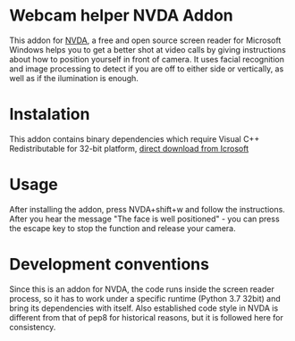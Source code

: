 # Webcam helper NVDA Addon
This addon for [NVDA], a free and open source screen reader for Microsoft Windows helps you to get a better shot at video calls by giving instructions about how to position yourself in front of camera. It uses facial recognition and image processing to detect if you are off to either side or vertically, as well as if the ilumination is enough.

# Instalation
This addon contains binary dependencies which require Visual C++ Redistributable for 32-bit platform, [direct download from Icrosoft](https://aka.ms/vs/17/release/vc_redist.x86.exe)

# Usage
After installing the addon, press NVDA+shift+w and follow the instructions. After you hear the message "The face is well positioned" - you can press the escape key to stop the function and release your camera.

# Development conventions
Since this is an addon for NVDA, the code runs inside the screen reader process, so it has to work under a specific runtime (Python 3.7 32bit) and bring its dependencies with itself. Also established code style in NVDA is different from that of pep8 for historical reasons, but it is followed here for consistency.

[NVDA]: https://github.com/nvaccess/nvda
